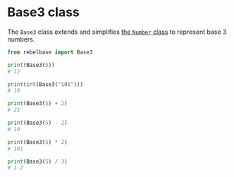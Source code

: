 # Base3 class

The `Base3` class extends and simplifies [the `Number` class](./number.md) to represent base 3 numbers.

```python
from rebelbase import Base3

print(Base3(5))
# 12

print(int(Base3("101")))
# 10

print(Base3(5) + 2)
# 21

print(Base3(5) - 2)
# 10

print(Base3(5) * 2)
# 101

print(Base3(5) / 3)
# 1.2
```
